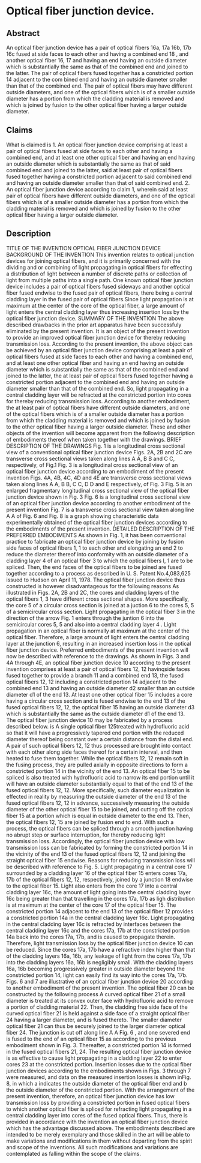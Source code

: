 # Optical fiber junction device.

## Abstract
An optical fiber junction device has a pair of optical fibers 16a, 17a 16b, 17b 16c fused at side faces to each other and having a combined end 18 , and another optical fiber 16, 17 and having an end having an outside diameter which is substantially the same as that of the combined end and joined to the latter. The pair of optical fibers fused together has a constricted portion 14 adjacent to the com bined end and having an outside diameter smaller than that of the combined end. The pair of optical fibers may have different outside diameters, and one of the optical fibers which is of a smaller outside diameter has a portion from which the cladding material is removed and which is joined by fusion to the other optical fiber having a larger outside diameter.

## Claims
What is claimed is 1. An optical fiber junction device comprising at least a pair of optical fibers fused at side faces to each other and having a combined end, and at least one other optical fiber and having an end having an outside diameter which is substantially the same as that of said combined end and joined to the latter, said at least pair of optical fibers fused together having a constricted portion adjacent to said combined end and having an outside diameter smaller than that of said combined end. 2. An optical fiber junction device according to claim 1, wherein said at least pair of optical fibers have different outside diameters, and one of the optical fibers which is of a smaller outside diameter has a portion from which the cladding material is removed and which is joined by fusion to the other optical fiber having a larger outside diameter.

## Description
TITLE OF THE INVENTION OPTICAL FIBER JUNCTION DEVICE BACKGROUND OF THE INVENTION This invention relates to optical junction devices for joining optical fibers, and it is primarily concerned with the dividing and or combining of light propagating in optical fibers for effecting a distribution of light between a number of discrete paths or collection of light from multiple paths into a single path. One known optical fiber junction device includes a pair of optical fibers fused sideways and another optical fiber fused endwise to the fused pair of optical fibers, there being a central cladding layer in the fused pair of optical fibers.Since light propagation is at maximum at the center of the core of the optical fiber, a large amount of light enters the central cladding layer thus increasing insertion loss by the optical fiber junction device. SUMMARY OF THE INVENTION The above described drawbacks in the prior art apparatus have been successfuly eliminated by the present invention. It is an object of the present invention to provide an improved optical fiber junction device for thereby reducing transmission loss. According to the present invention, the above object can be achieved by an optical fiber junction device comprising at least a pair of optical fibers fused at side faces to each other and having a combined end, and at least one other optical fiber and having an end having an outside diameter which is substantially the same as that of the combined end and joined to the latter, the at least pair of optical fibers fused together having a constricted portion adjacent to the combined end and having an outside diameter smaller than that of the combined end. So, light propagating in a central cladding layer will be refracted at the constricted portion into cores for thereby reducing transmission loss. According to another embodiment, the at least pair of optical fibers have different outside diameters, and one of the optical fibers which is of a smaller outside diameter has a portion from which the cladding material is removed and which is joined by fusion to the other optical fiber having a larger outside diameter. These and other objects of the invention will become apparent from the following description of embodiments thereof when taken together with the drawings. BRIEF DESCRIPTION OF THE DRAWINGS Fig. 1 is a longitudinal cross sectional view of a conventional optical fiber junction device Figs. 2A, 2B and 2C are transverse cross sectional views taken along lines A A, B B and C C, respectively, of Fig.1 Fig. 3 is a longitudinal cross sectional view of an optical fiber junction device according to an embodiment of the present invention Figs. 4A, 4B, 4C, 4D and 4E are transverse cross sectional views taken along lines A A, B B, C C, D D and E respectively, of Fig. 3 Fig. 5 is an enlarged fragmentary longitudinal cross sectional view of the optical fiber junction device shown in Fig. 3 Fig. 6 is a longitudinal cross sectional view of an optical fiber junction device according to another embodiment of the present invention Fig. 7 is a transverse cross sectional view taken along line A A of Fig. 6 and Fig. 8 is a graph showing characteristic data experimentally obtained of the optical fiber junction devices according to the embodiments of the present invention. DETAILED DESCRIPTION OF THE PREFERRED EMBODIMENTS As shown in Fig. 1, it has been conventional practice to fabricate an optical fiber junction device by joining by fusion side faces of optical fibers 1, 1 to each other and elongating an end 2 to reduce the diameter thereof into conformity with an outside diameter of a cladding layer 4 of an optical fiber 3 to which the optical fibers l, 1 are to be spliced. Then, the end faces of the optical fibers to be joined are fused together according to a process as described in U. S. Patent No.4,083,625 issued to Hudson on April 11, 1978. The optical fiber junction device thus constructed is however disadvantageous for the following reasons As illustrated in Figs. 2A, 2B and 2C, the cores and cladding layers of the optical fibers 1, 3 have different cross sectional shapes. More specifically, the core 5 of a circular cross section is joined at a juction 6 to the cores 5, 5 of a semicircular cross section. Light propagating in the optical fiber 3 in the direction of the arrow Fig. 1 enters through the juntion 6 into the semicircular cores 5, 5 and also into a central cladding layer 4 . Light propagation in an optical fiber is normally at maximum at the center of the optical fiber. Therefore, a large amount of light enters the central cladding layer at the junction 6, resulting in an increased insertion loss in the optical fiber junction device. Preferred embodiments of the present invention will now be described with reference to the drawings. As shown in Figs. 3 and 4A through 4E, an optical fiber junction device 10 according to the present invention comprises at least a pair of optical fibers 12, 12 havinqside faces fused together to provide a branch 11 and a combined end 13, the fused optical fibers 12, 12 including a constricted portion 14 adjacent to the combined end 13 and having an outside diameter d2 smaller than an outside diameter d1 of the end 13. At least one other optical fiber 15 includes a core having a circular cross section and is fused endwise to the end 13 of the fused optical fibers 12, 12, the optical fiber 15 having an outside diameter d3 which is substantially the same as the outside diameter d1 of the end 13. The optical fiber junction device 10 may be fabricated by a process described below. is A single optical fiber 125treated with hydrofluoric acid so that it will have a progressively tapered end portion with the reduced diameter thereof being constant over a certain distance from the distal end. A pair of such optical fibers 12, 12 thus processed are brought into contact with each other along side faces thereof for a certain interval, and then heated to fuse them together. While the optical fibers 12, 12 remain soft in the fusing process, they are pulled axially in opposite directions to form a constricted portion 14 in the vicinity of the end 13. An optical fiber 15 to be spliced is also treated with hydrofluoric acid to narrow its end portion until it will have an outside diameter substantially equal to that of the end 13 of the fused optical fibers 12, 12. More specifically, such diameter equalization is effected in reality by measuring the outside diameter of the end 13 of the fused optical fibers 12, 12 in advance, successively measuring the outside diameter of the other optical fiber 15 to be joined, and cutting off the optical fiber 15 at a portion which is equal in outside diameter to the end 13. Then, the optical fibers 12, 15 are joined by fusion end to end. With such a process, the optical fibers can be spliced through a smooth junction having no abrupt step or surface interruption, for thereby reducing light transmission loss. Accordingly, the optical fiber junction device with low transmission loss can be fabricated by forming the constricted portion 14 in the vicinity of the end 13 of the fused optical fibers 12, 12 and joining the straight optical fiber 15 endwise. Reasons for reducing transmission loss will be described with reference to Fig. 5. Light propagating in a central core 17 surrounded by a cladding layer 16 of the optical fiber 15 enters cores 17a, 17b of the optical fibers 12, 12, respectively, joined by a junction 18 endwise to the optical fiber 15. Light also enters from the core 17 into a central cladding layer 16c, the amount of light going into the central cladding layer 16c being greater than that travelling in the cores 17a, 17b as ligh distribution is at maximum at the center of the core 17 of the optical fiber 15. The constricted portion 14 adjacent to the end 13 of the optical fiber 12 provides a constricted portion 14a in the central cladding layer 16c. Light propagating in the central cladding layer 16c is refracted by interfaces between the central cladding layer 16c and the cores 17a, 17b at the constricted portion 14a back into the cores 17a, 17b, and is caused to propagate therein. Therefore, light transmission loss by the optical fiber junction device 10 can be reduced. Since the cores 17a, 17b have a refractive index higher than that of the cladding layers 16a, 16b, any leakage of light from the cores 17a, 17b into the cladding layers 16a, 16b is negligibly small. With the cladding layers 16a, 16b becoming progressively greater in outside diameter beyond the constricted portion 14, light can easily find its way into the cores 17a, 17b. Figs. 6 and 7 are illustrative of an optical fiber junction device 20 according to another embodiment of the present invention. The optical fiber 20 can be constructed by the following process A curved optical fiber 21 of a small diameter is treated at its convex outer face with hydrofluoric acid to remove a portion of cladding material 22. Then, the cladding free side face of the curved optical fiber 21 is held against a side face of a straight optical fiber 24 having a larger diameter, and is fused thereto. The smaller diameter optical fiber 21 can thus be securely joined to the larger diameter optical fiber 24. The junction is cut off along line A A Fig. 6 , and one severed end is fused to the end of an optical fiber 15 as according to the previous embodiment shown in Fig. 3. Thereafter, a constricted portion 14 is formed in the fused optical fibers 21, 24. The resulting optical fiber junction device is as effective to cause light propagating in a cladding layer 22 to enter cores 23 at the constricted portion. Insertion losses due to the optical fiber junction devices according to the embodiments shown in Figs. 3 through 7 were measured, and data on the measured insertion losses is shown inFig. 8, in which a indicates the outside diameter of the optical fiber end and b the outside diameter of the constricted portion. With the arrangement of the present invention, therefore, an optical fiber junction device has low transmission loss by providing a constricted portion in fused optical fibers to which another optical fiber is spliced for refracting light propagating in a central cladding layer into cores of the fused optical fibers. Thus, there is provided in accordance with the invention an optical fiber junction device which has the advantage discussed above. The embodiments described are intended to be merely exemplary and those skilled in the art will be able to make variations and modifications in them without departing from the spirit and scope of the inventions. All such modifications and variations are contemplated as falling within the scope of the claims.